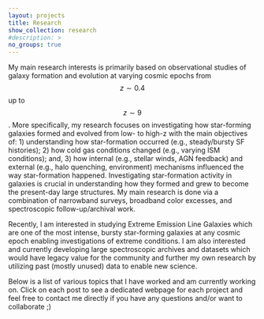 ```yaml
---
layout: projects
title: Research
show_collection: research
#description: >
no_groups: true
---
```


My main research interests is primarily based on observational studies of galaxy formation and evolution at varying cosmic epochs from $$z \sim 0.4$$ up to $$z \sim 9$$. More specifically, my research focuses on investigating how star-forming galaxies formed and evolved from low- to high-z with the main objectives of: 1) understanding how star-formation occurred (e.g., steady/bursty SF histories); 2) how cold gas conditions changed (e.g., varying ISM conditions); and, 3) how internal (e.g., stellar winds, AGN feedback) and external (e.g., halo quenching, environment) mechanisms influenced the way star-formation happened. Investigating star-formation activity in galaxies is crucial in understanding how they formed and grew to become the present-day large structures. My main research is done via a combination of narrowband surveys, broadband color excesses, and spectroscopic follow-up/archival work.

Recently, I am interested in studying Extreme Emission Line Galaxies which are one of the most intense, bursty star-forming galaxies at any cosmic epoch enabling investigations of extreme conditions. I am also interested and currently developing large spectroscopic archives and datasets which would have legacy value for the community and further my own research by utilizing past (mostly unused) data to enable new science.

Below is a list of various topics that I have worked and am currently working on. Click on each post to see a dedicated webpage for each project and feel free to contact me directly if you have any questions and/or want to collaborate ;)

